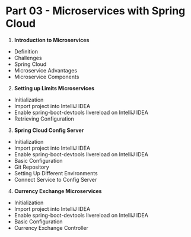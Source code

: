 # Part 03 - Microservices with Spring Cloud

1. **Introduction to Microservices**
  - Definition
  - Challenges
  - Spring Cloud
  - Microservice Advantages
  - Microservice Components
2. **Setting up Limits Microservices**
  - Initialization
  - Import project into IntelliJ IDEA
  - Enable spring-boot-devtools livereload on IntelliJ IDEA
  - Retrieving Configuration
3. **Spring Cloud Config Server**
  - Initialization
  - Import project into IntelliJ IDEA
  - Enable spring-boot-devtools livereload on IntelliJ IDEA
  - Basic Configuration
  - Git Repository
  - Setting Up Different Environments
  - Connect Service to Config Server
4. **Currency Exchange Microservices**
  - Initialization
  - Import project into IntelliJ IDEA
  - Enable spring-boot-devtools livereload on IntelliJ IDEA
  - Basic Configuration
  - Currency Exchange Controller

